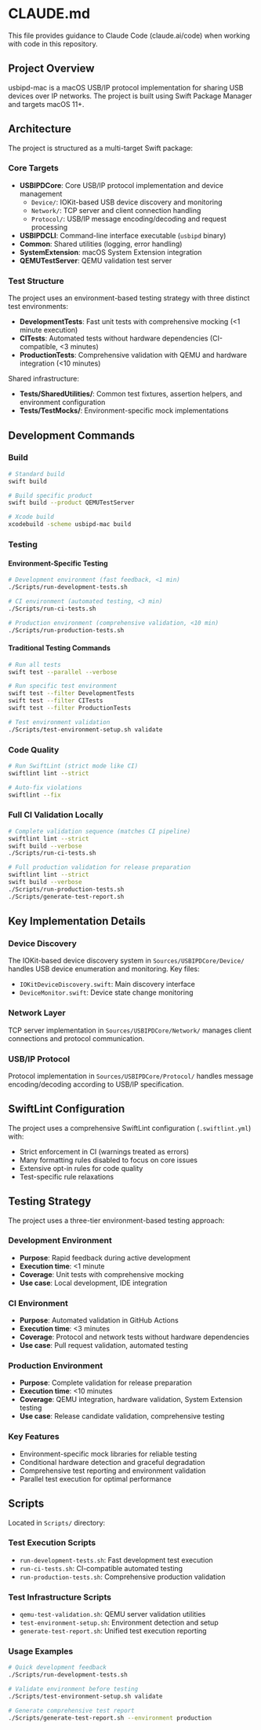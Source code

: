 # CLAUDE.md

This file provides guidance to Claude Code (claude.ai/code) when working with code in this repository.

## Project Overview

usbipd-mac is a macOS USB/IP protocol implementation for sharing USB devices over IP networks. The project is built using Swift Package Manager and targets macOS 11+.

## Architecture

The project is structured as a multi-target Swift package:

### Core Targets
- **USBIPDCore**: Core USB/IP protocol implementation and device management
  - `Device/`: IOKit-based USB device discovery and monitoring
  - `Network/`: TCP server and client connection handling
  - `Protocol/`: USB/IP message encoding/decoding and request processing
- **USBIPDCLI**: Command-line interface executable (`usbipd` binary)
- **Common**: Shared utilities (logging, error handling)
- **SystemExtension**: macOS System Extension integration
- **QEMUTestServer**: QEMU validation test server

### Test Structure

The project uses an environment-based testing strategy with three distinct test environments:

- **DevelopmentTests**: Fast unit tests with comprehensive mocking (<1 minute execution)
- **CITests**: Automated tests without hardware dependencies (CI-compatible, <3 minutes)
- **ProductionTests**: Comprehensive validation with QEMU and hardware integration (<10 minutes)

Shared infrastructure:
- **Tests/SharedUtilities/**: Common test fixtures, assertion helpers, and environment configuration
- **Tests/TestMocks/**: Environment-specific mock implementations

## Development Commands

### Build
```bash
# Standard build
swift build

# Build specific product
swift build --product QEMUTestServer

# Xcode build
xcodebuild -scheme usbipd-mac build
```

### Testing

#### Environment-Specific Testing
```bash
# Development environment (fast feedback, <1 min)
./Scripts/run-development-tests.sh

# CI environment (automated testing, <3 min)
./Scripts/run-ci-tests.sh

# Production environment (comprehensive validation, <10 min)
./Scripts/run-production-tests.sh
```

#### Traditional Testing Commands
```bash
# Run all tests
swift test --parallel --verbose

# Run specific test environment
swift test --filter DevelopmentTests
swift test --filter CITests
swift test --filter ProductionTests

# Test environment validation
./Scripts/test-environment-setup.sh validate
```

### Code Quality
```bash
# Run SwiftLint (strict mode like CI)
swiftlint lint --strict

# Auto-fix violations
swiftlint --fix
```

### Full CI Validation Locally
```bash
# Complete validation sequence (matches CI pipeline)
swiftlint lint --strict
swift build --verbose
./Scripts/run-ci-tests.sh

# Full production validation for release preparation
swiftlint lint --strict
swift build --verbose
./Scripts/run-production-tests.sh
./Scripts/generate-test-report.sh
```

## Key Implementation Details

### Device Discovery
The IOKit-based device discovery system in `Sources/USBIPDCore/Device/` handles USB device enumeration and monitoring. Key files:
- `IOKitDeviceDiscovery.swift`: Main discovery interface
- `DeviceMonitor.swift`: Device state change monitoring

### Network Layer
TCP server implementation in `Sources/USBIPDCore/Network/` manages client connections and protocol communication.

### USB/IP Protocol
Protocol implementation in `Sources/USBIPDCore/Protocol/` handles message encoding/decoding according to USB/IP specification.

## SwiftLint Configuration

The project uses a comprehensive SwiftLint configuration (`.swiftlint.yml`) with:
- Strict enforcement in CI (warnings treated as errors)
- Many formatting rules disabled to focus on core issues
- Extensive opt-in rules for code quality
- Test-specific rule relaxations

## Testing Strategy

The project uses a three-tier environment-based testing approach:

### Development Environment
- **Purpose**: Rapid feedback during active development
- **Execution time**: <1 minute
- **Coverage**: Unit tests with comprehensive mocking
- **Use case**: Local development, IDE integration

### CI Environment  
- **Purpose**: Automated validation in GitHub Actions
- **Execution time**: <3 minutes
- **Coverage**: Protocol and network tests without hardware dependencies
- **Use case**: Pull request validation, automated testing

### Production Environment
- **Purpose**: Complete validation for release preparation
- **Execution time**: <10 minutes
- **Coverage**: QEMU integration, hardware validation, System Extension testing
- **Use case**: Release candidate validation, comprehensive testing

### Key Features
- Environment-specific mock libraries for reliable testing
- Conditional hardware detection and graceful degradation
- Comprehensive test reporting and environment validation
- Parallel test execution for optimal performance

## Scripts

Located in `Scripts/` directory:

### Test Execution Scripts
- `run-development-tests.sh`: Fast development test execution
- `run-ci-tests.sh`: CI-compatible automated testing
- `run-production-tests.sh`: Comprehensive production validation

### Test Infrastructure Scripts
- `qemu-test-validation.sh`: QEMU server validation utilities
- `test-environment-setup.sh`: Environment detection and setup
- `generate-test-report.sh`: Unified test execution reporting

### Usage Examples
```bash
# Quick development feedback
./Scripts/run-development-tests.sh

# Validate environment before testing
./Scripts/test-environment-setup.sh validate

# Generate comprehensive test report
./Scripts/generate-test-report.sh --environment production
```